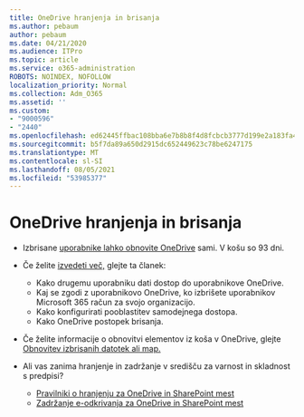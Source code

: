 ```yaml
---
title: OneDrive hranjenja in brisanja
ms.author: pebaum
author: pebaum
ms.date: 04/21/2020
ms.audience: ITPro
ms.topic: article
ms.service: o365-administration
ROBOTS: NOINDEX, NOFOLLOW
localization_priority: Normal
ms.collection: Adm_O365
ms.assetid: ''
ms.custom:
- "9000596"
- "2440"
ms.openlocfilehash: ed62445ffbac108bba6e7b8b8f4d8fcbcb3777d199e2a183fa457949cfe830a0
ms.sourcegitcommit: b5f7da89a650d2915dc652449623c78be6247175
ms.translationtype: MT
ms.contentlocale: sl-SI
ms.lasthandoff: 08/05/2021
ms.locfileid: "53985377"
---
```

# <a name="onedrive-retention-and-deletion"></a>OneDrive hranjenja in brisanja

- Izbrisane [uporabnike lahko obnovite OneDrive](https://docs.microsoft.com/onedrive/restore-deleted-onedrive) sami. V košu so 93 dni.

- Če želite [izvedeti več,](https://docs.microsoft.com/onedrive/retention-and-deletion) glejte ta članek:
    - Kako drugemu uporabniku dati dostop do uporabnikove OneDrive.
    - Kaj se zgodi z uporabnikovo OneDrive, ko izbrišete uporabnikov Microsoft 365 račun za svojo organizacijo.
    - Kako konfigurirati pooblastitev samodejnega dostopa.
    - Kako OneDrive postopek brisanja.

- Če želite informacije o obnovitvi elementov iz koša v OneDrive, glejte [Obnovitev izbrisanih datotek ali map.](https://support.office.com/article/949ada80-0026-4db3-a953-c99083e6a84f)

- Ali vas zanima hranjenje in zadržanje v središču za varnost in skladnost s predpisi?
    - [Pravilniki o hranjenju za OneDrive in SharePoint mest](https://docs.microsoft.com/microsoft-365/compliance/retention-policies)
    - [Zadržanje e-odkrivanja za OneDrive in SharePoint mest](https://docs.microsoft.com/office365/securitycompliance/ediscovery-cases#step-4-place-content-locations-on-hold)
